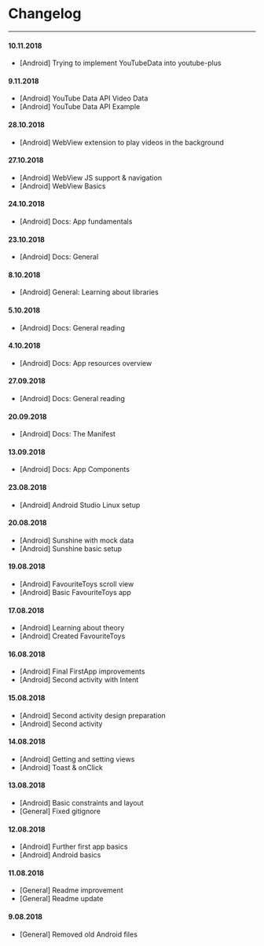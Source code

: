 # Changelog

---

#### 10.11.2018

* [Android] Trying to implement YouTubeData into youtube-plus

#### 9.11.2018

* [Android] YouTube Data API Video Data
* [Android] YouTube Data API Example

#### 28.10.2018

* [Android] WebView extension to play videos in the background

#### 27.10.2018

* [Android] WebView JS support & navigation
* [Android] WebView Basics

#### 24.10.2018

* [Android] Docs: App fundamentals

#### 23.10.2018

* [Android] Docs: General

#### 8.10.2018

* [Android] General: Learning about libraries

#### 5.10.2018

* [Android] Docs: General reading

#### 4.10.2018

* [Android] Docs: App resources overview

#### 27.09.2018

* [Android] Docs: General reading

#### 20.09.2018

* [Android] Docs: The Manifest

#### 13.09.2018

* [Android] Docs: App Components

#### 23.08.2018

* [Android] Android Studio Linux setup

#### 20.08.2018

* [Android] Sunshine with mock data 
* [Android] Sunshine basic setup

#### 19.08.2018

* [Android] FavouriteToys scroll view 
* [Android] Basic FavouriteToys app

#### 17.08.2018

* [Android] Learning about theory 
* [Android] Created FavouriteToys

#### 16.08.2018

* [Android] Final FirstApp improvements
* [Android] Second activity with Intent

#### 15.08.2018

* [Android] Second activity design preparation
* [Android] Second activity

#### 14.08.2018

* [Android] Getting and setting views
* [Android] Toast & onClick

#### 13.08.2018

* [Android] Basic constraints and layout 
* [General] Fixed gitignore

#### 12.08.2018

* [Android] Further first app basics 
* [Android] Android basics

#### 11.08.2018

* [General] Readme improvement
* [General] Readme update

#### 9.08.2018

* [General] Removed old Android files

